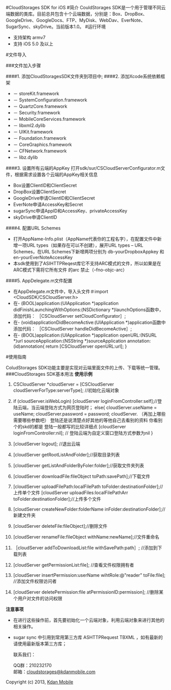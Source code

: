 #CloudStorages SDK for iOS
#简介
CouldStorages SDK是一个用于管理不同云端数据的类库。目前总共包含十个云端数据，分别是：Box、DropBox、GoogleDrive、GoogleDocs、FTP、MyDisk、WebDav、EverNote、SugarSync、skyDrive。当前版本1.0。
#运行环境
- 支持架构 armv7
- 支持 iOS 5.0 及以上
 
#文件导入 

###文件加入步骤

####1. 添加CloudStoragesSDK文件夹到项目中;
####2. 添加Xcode系统依赖框架 
 - － storeKit.framework 	               
- － SystemConfiguration.framework 
- － QuartzCore.framework
- － Security.framework	
- － MobileCoreServices.framework
- － libxml2.dylib 
- － UIKit.framework 
- － Foundation.framework
- － CoreGraphics.framework  
- － CFNetwork.framework
- － libz.dylib

####3. 设置所有云端的AppKey
    打开sdk/sur/CSCloudServerConfigurator.m文件，根据需求设置各个云端的AppKey相关信息

  - Box设置ClientID和ClientSecret
  - DropBox设置ClientSecret
  - GoogleDrive申请ClientID和ClientSecret  - EverNote申请AccessKey和Secret  - sugarSync申请AppID和AccessKey、privateAccessKey
  - skyDrive申请ClientID  
####4. 配置URL Schemes
  - 打开AppName-Info.plist（AppName代表你的工程名字），在配置文件中新增一项URL types（如果存在可以不创建），展开URL types – URL Schemes，在URL Schemes下新增两项分别为 db-yourDropboxAppkey  和 en-yourEverNoteAccessKey
  - 本sdk使用到了ASIHTTPReqest库它不支持ARC模式的文件，所以如果是在ARC模式下需将它所有文件	的arc 禁止（–fno-objc-arc）
  ####5. AppDelegate.m文件配置

  - 在AppDelegate.m文件中，导入头文件＃import <CloudSDK/CSCloudServer.h>  - 在- (BOOL)application:(UIApplication *)application didFinishLaunchingWithOptions:(NSDictionary *)launchOptions函数中，添加代码：  ［CSCloudServer setCloudConfigurator］;  - 在- (void)applicationDidBecomeActive:(UIApplication *)application函数中添加代码：  ［CSCloudServer handleDidBecomeActive］;  - 在- (BOOL)application:(UIApplication *)application openURL:(NSURL *)url sourceApplication:(NSString *)sourceApplication annotation:(id)annotation{return [CSCloudServer openURL:url];}#使用指南

ColudStorages SDK功能主要是实现对云端里面文件的上传、下载等统一管理。
###CloudStorages SDK基本用法
 **使用示例**
 
 1. CSCloudServer *cloudServer = [CSCloudServer cloudServerForType:serverType]; //初始化云端对象

 2.  if (cloudServer.isWebLogin)
[cloudServer loginFromController:self];//登陆云端，当云端登陆方式为网页登陆时；
 else{
 	cloudServer.useName = useName;
 	cloudServer.password = password;
 	cloudServer.  （再加上哪些需要哪些参数吧） 登陆还是说清楚点好其他的等他自己去看别的资料 你看别个的skd的都是 登陆一般都写的比较详细点 
  [cloudServer loginFromController:nil]; // 登陆云端为自定义窗口登陆方式参数为nil
 }
 3. [cloudServer logout];  //退出云端
 4. [cloudServer getRootListAndFolder];//获取目录列表
 5. [cloudServer getListAndFolderByFoler:folder];//获取文件夹列表
 6. [cloudServer downloadFile:fileObject 				         toPath:savePath];//下载文件
 7. [cloudServer uploadFilePath:localFilePath 					toFolder:destinationFolder];//上传单个文件    [cloudServer uploadFiles:localFilePathArr					toFolder:destinationFolder];//上传多个文件 8. [cloudServer createNewFolder:folderName					inFolder:destinationFolder];//新建文件夹 9. [cloudServer deleteFile:fileObject];//删除文件
 10. [cloudServer renameFile:fileObject  withName:newName];//文件重命名
 11. ［cloudServer addToDownloadList:file withSavePath:path］; //添加到下载列表
 12. [cloudServer getPermissionList:file]; //查看文件权限拥有者
 13. [cloudServer insertPermission:userName wihtRole:@"reader" toFile:file]; //添加文件权限访问者
 14. [cloudServer deletePermission:file atPermissionID:permission]; //删除某个用户对文件的访问权限
 
 **注意事项**
 
- 在进行这些操作前，首先要初始化一个云端对象，利用云端对象来进行其他的相关操作。
- sugar sync 中引用到常用第三方库 ASHTTPRequest TBXML ，如有最新的请使用最新版本第三方库；

     联系我们： 
     
     QQ群：210232170  
     邮箱：cloudstorages@kdanmobile.com

Copyright (c)  2013,  [Kdan Mobile](http://www.kdanmobile.com)